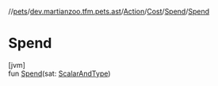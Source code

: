 //[pets](../../../../../index.md)/[dev.martianzoo.tfm.pets.ast](../../../index.md)/[Action](../../index.md)/[Cost](../index.md)/[Spend](index.md)/[Spend](-spend.md)

# Spend

[jvm]\
fun [Spend](-spend.md)(sat: [ScalarAndType](../../../-scalar-and-type/index.md))

